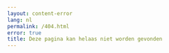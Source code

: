 ```yaml
---
layout: content-error
lang: nl
permalink: /404.html
error: true
title: Deze pagina kan helaas niet worden gevonden
---
```

